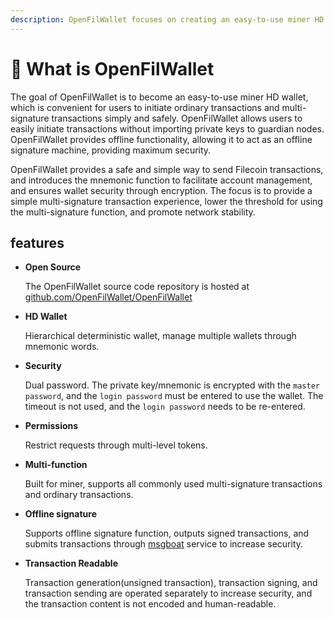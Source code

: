 ```yaml
---
description: OpenFilWallet focuses on creating an easy-to-use miner HD wallet
---
```


# 🌈 What is OpenFilWallet

The goal of OpenFilWallet is to become an easy-to-use miner HD wallet, which is convenient for users to initiate ordinary transactions and multi-signature transactions simply and safely. OpenFilWallet allows users to easily initiate transactions without importing private keys to guardian nodes. OpenFilWallet provides offline functionality, allowing it to act as an offline signature machine, providing maximum security.

OpenFilWallet provides a safe and simple way to send Filecoin transactions, and introduces the mnemonic function to facilitate account management, and ensures wallet security through encryption. The focus is to provide a simple multi-signature transaction experience, lower the threshold for using the multi-signature function, and promote network stability.

## features

*   **Open Source**

    The OpenFilWallet source code repository is hosted at [github.com/OpenFilWallet/OpenFilWallet](https://github.com/OpenFilWallet/OpenFilWallet)
*   **HD Wallet**

    Hierarchical deterministic wallet, manage multiple wallets through mnemonic words.
*   **Security**

    Dual password. The private key/mnemonic is encrypted with the `master password`, and the `login password` must be entered to use the wallet. The timeout is not used, and the `login password` needs to be re-entered.
*   **Permissions**

    Restrict requests through multi-level tokens.
*   **Multi-function**

    Built for miner, supports all commonly used multi-signature transactions and ordinary transactions.
*   **Offline signature**

    Supports offline signature function, outputs signed transactions, and submits transactions through [msgboat](https://github.com/OpenFilWallet/msgboat) service to increase security.
*   **Transaction Readable**

    Transaction generation(unsigned transaction), transaction signing, and transaction sending are operated separately to increase security, and the transaction content is not encoded and human-readable.
